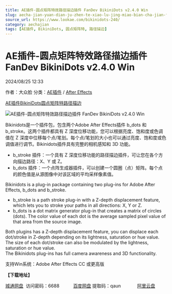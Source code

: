 ```yaml
---
title: AE插件-圆点矩阵特效路径描边插件 FanDev BikiniDots v2.4.0 Win
slug: aecha-jian-yuan-dian-ju-zhen-te-xiao-lu-jing-miao-bian-cha-jian-fandev-bikinidots-v2-4-0-win
source_url: https://www.lookae.com/bikinidots-240/
category: aechajian
tags: [AE插件, BikiniDots, 圆点矩阵特, 路径描边]
---
```

# AE插件-圆点矩阵特效路径描边插件 FanDev BikiniDots v2.4.0 Win

2024/08/25 12:33

作者：大众脸
分类：[AE插件](https://www.lookae.com/after-effects/aechajian/) / [After Effects](https://www.lookae.com/after-effects/)

[AE插件](https://www.lookae.com/tag/ae%e6%8f%92%e4%bb%b6/)[BikiniDots](https://www.lookae.com/tag/bikinidots/)[圆点矩阵特](https://www.lookae.com/tag/%e5%9c%86%e7%82%b9%e7%9f%a9%e9%98%b5%e7%89%b9/)[路径描边](https://www.lookae.com/tag/%e8%b7%af%e5%be%84%e6%8f%8f%e8%be%b9/)

![AE插件-圆点矩阵特效路径描边插件 FanDev BikiniDots v2.4.0 Win](https://www.lookae.com/wp-content/uploads/2016/12/BikiniDots-.jpg "AE插件-圆点矩阵特效路径描边插件 FanDev BikiniDots v2.4.0 Win-LookAE.com")

Bikinidots是一个插件包，包含两个Adobe After Effects插件 b\_dots 和 b\_stroke。这两个插件都具有 Z 深度位移功能，您可以根据亮度、饱和度或色调值在 Z 深度中位移每个点/笔划。每个点/笔划的大小也可以通过亮度、饱和度或色调值进行调节。Bikinidots插件具有完整的相机感知和 3D 功能。

* b\_stroke 插件：一个具有 Z 深度位移功能的路径描边插件，可让您在各个方向描边路径：X、Y 或 Z。
* b\_dots 插件：一个点阵生成器插件，可以创建一个圆圈（点）矩阵。每个点的颜色值是从源图像中对该区域的平均采样像素值。

Bikinidots is a plug-in package containing two plug-ins for Adobe After Effects, b\_dots and b\_stroke.

* b\_stroke is a path stroke plug-in with a Z-depth displacement feature, which lets you to stroke your paths in all directions: X, Y or Z.
* b\_dots is a dot matrix generator plug-in that creates a matrix of circles (dots). The color value of each dot is the average sampled pixel value of that area from the source image.

Both plugins has a Z-depth displacement feature, you can displace each dot/stroke in Z-depth depending on its lightness, saturation or hue value.  
The size of each dot/stroke can also be modulated by the lightness, saturation or hue value.  
The Bikinidots plug-ins has full camera awareness and 3D functionality.

支持Win系统：Adobe After Effects CC 或更高版

**【下载地址】**

[城通网盘](https://url70.ctfile.com/f/2827370-1345352992-cf8474?p=4431)  访问密码：6688           [百度网盘](https://pan.baidu.com/s/10gVLapqY3XxOQ6YPK_ebSA?pwd=qaun) 提取码：qaun             [阿里云盘](https://www.alipan.com/s/hLrxXvh5qcm)
